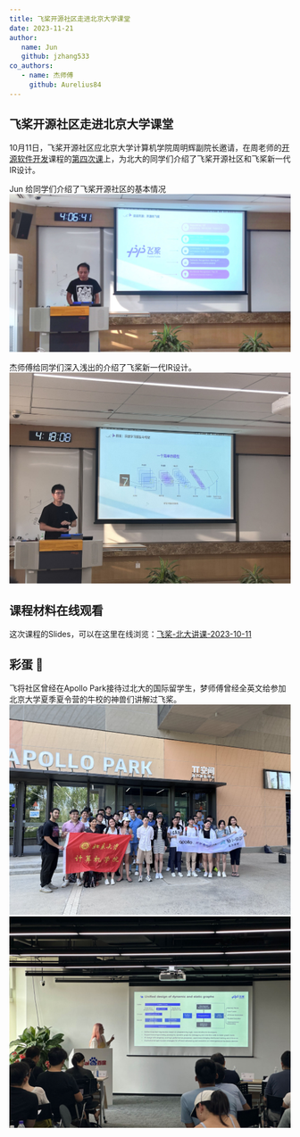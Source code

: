 ```yaml
---
title: 飞桨开源社区走进北京大学课堂
date: 2023-11-21
author:
   name: Jun
   github: jzhang533
co_authors:
   - name: 杰师傅
     github: Aurelius84
---
```


## 飞桨开源社区走进北京大学课堂

10月11日，飞桨开源社区应北京大学计算机学院周明辉副院长邀请，在周老师的[开源软件开发](https://github.com/osslab-pku/OSSDevelopment/)课程的[第四次课](https://github.com/osslab-pku/OSSDevelopment/blob/main/Syllabus.md#%E7%AC%AC4%E6%AC%A1%E8%AF%BE%E5%BC%80%E6%BA%90%E9%A1%B9%E7%9B%AEmaintainer%E5%88%86%E4%BA%AB%E5%85%B6%E7%BB%B4%E6%8A%A4%E5%BC%80%E5%8F%91%E7%9A%84%E7%BB%8F%E9%AA%8C%E5%A4%9A%E4%B8%AA%E9%A1%B9%E7%9B%AE%E5%BC%80%E6%8B%93%E8%A7%86%E9%87%8E%E4%B8%BA%E5%BC%80%E6%BA%90%E4%BB%BB%E5%8A%A1%E9%80%89%E6%8B%A9%E5%81%9A%E5%87%86%E5%A4%87--1011)上，为北大的同学们介绍了飞桨开源社区和飞桨新一代IR设计。

Jun 给同学们介绍了飞桨开源社区的基本情况
![jun-present](../images/pku-course/jun-present.jpg)

杰师傅给同学们深入浅出的介绍了飞桨新一代IR设计。
![jie-present](../images/pku-course/jie-present.jpg)

## 课程材料在线观看

这次课程的Slides，可以在这里在线浏览：[飞桨-北大讲课-2023-10-11](https://www.canva.cn/design/DAFw1Af4GTA/ZA14Jubd__TNFeigpmacEg/view?utm_content=DAFw1Af4GTA&utm_campaign=designshare&utm_medium=link&utm_source=publishsharelink)

## 彩蛋 🎊

飞将社区曾经在Apollo Park接待过北大的国际留学生，梦师傅曾经全英文给参加北京大学夏季夏令营的牛校的神兽们讲解过飞桨。
![apollo-park-all](../images/pku-course/apollo-park-all.jpg)
![apollo-park-meng-present](../images/pku-course/apollo-park-meng-present.jpg)

